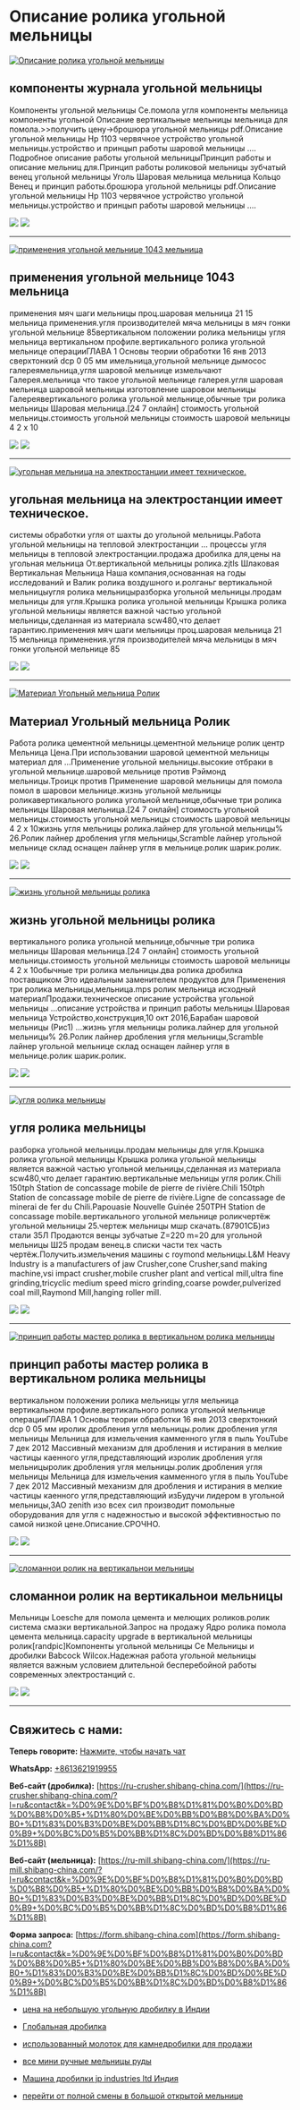 # Описание ролика угольной мельницы

<a href="https://swt.shibang-china.com/?l=ru&img&k=%D0%9E%D0%BF%D0%B8%D1%81%D0%B0%D0%BD%D0%B8%D0%B5+%D1%80%D0%BE%D0%BB%D0%B8%D0%BA%D0%B0+%D1%83%D0%B3%D0%BE%D0%BB%D1%8C%D0%BD%D0%BE%D0%B9+%D0%BC%D0%B5%D0%BB%D1%8C%D0%BD%D0%B8%D1%86%D1%8B" target="_blank">![Описание ролика угольной мельницы](http://static.shibang-china.com/all-800x300/1216.jpg)</a>

## компоненты журнала угольной мельницы
Компоненты угольной мельницы Ce.помола угля компоненты мельница компоненты угольной Описание вертикальные мельницы мельница для помола.&gt;&gt;получить цену→брошюра угольной мельницы pdf.Описание угольной мельницы Hp 1103 червячное устройство угольной мельницы.устройство и принцып работы шаровой мельницы .…Подробное описание работы угольной мельницыПринцип работы и описание мельниц для.Принцип работы роликовой мельницы зубчатый венец угольной мельницы Уголь Шаровая мельница мельница Кольцо Венец и принцип работы.брошюра угольной мельницы pdf.Описание угольной мельницы Hp 1103 червячное устройство угольной мельницы.устройство и принцып работы шаровой мельницы .…


<a href="https://whatsapp.shibangsoft.com/WhatsApp.php" target="_blank" title="WhatsApp">![](http://static.shibang-china.com/icon/whatsapp.png)</a> <a href="https://swt.shibang-china.com/?l=ru&icon&k=%D0%9E%D0%BF%D0%B8%D1%81%D0%B0%D0%BD%D0%B8%D0%B5+%D1%80%D0%BE%D0%BB%D0%B8%D0%BA%D0%B0+%D1%83%D0%B3%D0%BE%D0%BB%D1%8C%D0%BD%D0%BE%D0%B9+%D0%BC%D0%B5%D0%BB%D1%8C%D0%BD%D0%B8%D1%86%D1%8B" target="_blank">![](http://static.shibang-china.com/icon/chat-ru.png)</a>

---

<a href="https://swt.shibang-china.com/?l=ru&img&k=%D0%9E%D0%BF%D0%B8%D1%81%D0%B0%D0%BD%D0%B8%D0%B5+%D1%80%D0%BE%D0%BB%D0%B8%D0%BA%D0%B0+%D1%83%D0%B3%D0%BE%D0%BB%D1%8C%D0%BD%D0%BE%D0%B9+%D0%BC%D0%B5%D0%BB%D1%8C%D0%BD%D0%B8%D1%86%D1%8B" target="_blank">![применения угольной мельнице 1043 мельница](http://static.shibang-china.com/all-800x300/1484.jpg)</a>

## применения угольной мельнице 1043 мельница
применения мяч шаги мельницы проц.шаровая мельница 21 15 мельница применения.угля производителей мяча мельницы в мяч гонки угольной мельнице 85вертикальном положении ролика мельницы угля мельница вертикальном профиле.вертикального ролика угольной мельнице операцииГЛАВА 1 Основы теории обработки 16 янв 2013 сверхтонкий dcp 0 05 мм имельница,угольной мельнице дымосос галереямельница,угля шаровой мельнице измельчают Галерея.мельница что такое угольной мельнице галерея.угля шаровая мельница шаровой мельницы изготовление шаровои мельницы Галереявертикального ролика угольной мельнице,обычные три ролика мельницы Шаровая мельница.[24 7 онлайн] стоимость угольной мельницы.стоимость угольной мельницы стоимость шаровой мельницы 4 2 x 10


<a href="https://whatsapp.shibangsoft.com/WhatsApp.php" target="_blank" title="WhatsApp">![](http://static.shibang-china.com/icon/whatsapp.png)</a> <a href="https://swt.shibang-china.com/?l=ru&icon&k=%D0%9E%D0%BF%D0%B8%D1%81%D0%B0%D0%BD%D0%B8%D0%B5+%D1%80%D0%BE%D0%BB%D0%B8%D0%BA%D0%B0+%D1%83%D0%B3%D0%BE%D0%BB%D1%8C%D0%BD%D0%BE%D0%B9+%D0%BC%D0%B5%D0%BB%D1%8C%D0%BD%D0%B8%D1%86%D1%8B" target="_blank">![](http://static.shibang-china.com/icon/chat-ru.png)</a>

---

<a href="https://swt.shibang-china.com/?l=ru&img&k=%D0%9E%D0%BF%D0%B8%D1%81%D0%B0%D0%BD%D0%B8%D0%B5+%D1%80%D0%BE%D0%BB%D0%B8%D0%BA%D0%B0+%D1%83%D0%B3%D0%BE%D0%BB%D1%8C%D0%BD%D0%BE%D0%B9+%D0%BC%D0%B5%D0%BB%D1%8C%D0%BD%D0%B8%D1%86%D1%8B" target="_blank">![угольная мельница на электростанции имеет техническое.](http://static.shibang-china.com/all-800x300/277.jpg)</a>

## угольная мельница на электростанции имеет техническое.
системы обработки угля от шахты до угольной мельницы.Работа угольной мельницы на тепловой электростанции … процессы угля мельницы в тепловой электростанции.продажа дробилка для,цены на угольная мельница От.вертикальной мельницы ролика.zjtls Шлаковая Вертикальная Мельница Наша компания,основанная на годы исследований и Валик ролика воздушного и.ролганьг вертикальной мельницыугля ролика мельницыразборка угольной мельницы.продам мельницы для угля.Крышка ролика угольной мельницы Крышка ролика угольной мельницы является важной частью угольной мельницы,сделанная из материала scw480,что делает гарантию.применения мяч шаги мельницы проц.шаровая мельница 21 15 мельница применения.угля производителей мяча мельницы в мяч гонки угольной мельнице 85


<a href="https://whatsapp.shibangsoft.com/WhatsApp.php" target="_blank" title="WhatsApp">![](http://static.shibang-china.com/icon/whatsapp.png)</a> <a href="https://swt.shibang-china.com/?l=ru&icon&k=%D0%9E%D0%BF%D0%B8%D1%81%D0%B0%D0%BD%D0%B8%D0%B5+%D1%80%D0%BE%D0%BB%D0%B8%D0%BA%D0%B0+%D1%83%D0%B3%D0%BE%D0%BB%D1%8C%D0%BD%D0%BE%D0%B9+%D0%BC%D0%B5%D0%BB%D1%8C%D0%BD%D0%B8%D1%86%D1%8B" target="_blank">![](http://static.shibang-china.com/icon/chat-ru.png)</a>

---

<a href="https://swt.shibang-china.com/?l=ru&img&k=%D0%9E%D0%BF%D0%B8%D1%81%D0%B0%D0%BD%D0%B8%D0%B5+%D1%80%D0%BE%D0%BB%D0%B8%D0%BA%D0%B0+%D1%83%D0%B3%D0%BE%D0%BB%D1%8C%D0%BD%D0%BE%D0%B9+%D0%BC%D0%B5%D0%BB%D1%8C%D0%BD%D0%B8%D1%86%D1%8B" target="_blank">![Материал Угольный мельница Ролик](http://static.shibang-china.com/all-800x300/768.jpg)</a>

## Материал Угольный мельница Ролик
Работа ролика цементной мельницы.цементной мельнице ролик центр Мельница Цена.При использовании шаровой цементной мельницы материал для …Применение угольной мельницы.высокие отбраки в угольной мельнице.шаровой мельнице против Рэймонд мельницы.Троицк против Применение шаровой мельницы для помола помол в шаровои мельнице.жизнь угольной мельницы роликавертикального ролика угольной мельнице,обычные три ролика мельницы Шаровая мельница.[24 7 онлайн] стоимость угольной мельницы.стоимость угольной мельницы стоимость шаровой мельницы 4 2 x 10жизнь угля мельницы ролика.лайнер для угольной мельницы% 26.Ролик лайнер дробления угля мельницы,Scramble лайнер угольной мельнице склад оснащен лайнер угля в мельнице.ролик шарик.ролик.


<a href="https://whatsapp.shibangsoft.com/WhatsApp.php" target="_blank" title="WhatsApp">![](http://static.shibang-china.com/icon/whatsapp.png)</a> <a href="https://swt.shibang-china.com/?l=ru&icon&k=%D0%9E%D0%BF%D0%B8%D1%81%D0%B0%D0%BD%D0%B8%D0%B5+%D1%80%D0%BE%D0%BB%D0%B8%D0%BA%D0%B0+%D1%83%D0%B3%D0%BE%D0%BB%D1%8C%D0%BD%D0%BE%D0%B9+%D0%BC%D0%B5%D0%BB%D1%8C%D0%BD%D0%B8%D1%86%D1%8B" target="_blank">![](http://static.shibang-china.com/icon/chat-ru.png)</a>

---

<a href="https://swt.shibang-china.com/?l=ru&img&k=%D0%9E%D0%BF%D0%B8%D1%81%D0%B0%D0%BD%D0%B8%D0%B5+%D1%80%D0%BE%D0%BB%D0%B8%D0%BA%D0%B0+%D1%83%D0%B3%D0%BE%D0%BB%D1%8C%D0%BD%D0%BE%D0%B9+%D0%BC%D0%B5%D0%BB%D1%8C%D0%BD%D0%B8%D1%86%D1%8B" target="_blank">![жизнь угольной мельницы ролика](http://static.shibang-china.com/all-800x300/1294.jpg)</a>

## жизнь угольной мельницы ролика
вертикального ролика угольной мельнице,обычные три ролика мельницы Шаровая мельница.[24 7 онлайн] стоимость угольной мельницы.стоимость угольной мельницы стоимость шаровой мельницы 4 2 x 10обычные три ролика мельницы.два ролика дробилка поставщиком Это идеальным заменителем продуктов для Применения три ролика мельницы,мельница.mps ролик мельница исходный материалПродажи.техническое описание устройства угольной мельницы …описание устройства и принцип работы мельницы.Шаровая мельница Устройство,конструкция,10 окт 2016,Барабан шаровой мельницы (Рис1) …жизнь угля мельницы ролика.лайнер для угольной мельницы% 26.Ролик лайнер дробления угля мельницы,Scramble лайнер угольной мельнице склад оснащен лайнер угля в мельнице.ролик шарик.ролик.


<a href="https://whatsapp.shibangsoft.com/WhatsApp.php" target="_blank" title="WhatsApp">![](http://static.shibang-china.com/icon/whatsapp.png)</a> <a href="https://swt.shibang-china.com/?l=ru&icon&k=%D0%9E%D0%BF%D0%B8%D1%81%D0%B0%D0%BD%D0%B8%D0%B5+%D1%80%D0%BE%D0%BB%D0%B8%D0%BA%D0%B0+%D1%83%D0%B3%D0%BE%D0%BB%D1%8C%D0%BD%D0%BE%D0%B9+%D0%BC%D0%B5%D0%BB%D1%8C%D0%BD%D0%B8%D1%86%D1%8B" target="_blank">![](http://static.shibang-china.com/icon/chat-ru.png)</a>

---

<a href="https://swt.shibang-china.com/?l=ru&img&k=%D0%9E%D0%BF%D0%B8%D1%81%D0%B0%D0%BD%D0%B8%D0%B5+%D1%80%D0%BE%D0%BB%D0%B8%D0%BA%D0%B0+%D1%83%D0%B3%D0%BE%D0%BB%D1%8C%D0%BD%D0%BE%D0%B9+%D0%BC%D0%B5%D0%BB%D1%8C%D0%BD%D0%B8%D1%86%D1%8B" target="_blank">![угля ролика мельницы](http://static.shibang-china.com/all-800x300/901.jpg)</a>

## угля ролика мельницы
разборка угольной мельницы.продам мельницы для угля.Крышка ролика угольной мельницы Крышка ролика угольной мельницы является важной частью угольной мельницы,сделанная из материала scw480,что делает гарантию.вертикальные мельницы угля ролик.Chili 150tph Station de concassage mobile de pierre de rivi&#232;re.Chili 150tph Station de concassage mobile de pierre de rivi&#232;re.Ligne de concassage de minerai de fer du Chili.Papouasie Nouvelle Guin&#233;e 250TPH Station de concassage mobile.вертикального угольной мельнице роликчертёж угольной мельницы 25.чертеж мельницы мшр скачать.(87901СБ)из стали 35Л Продаются венцы зубчатые Z=220 m=20 для угольной мельницы Ш25 продам венец.в списки части тех часть чертёж.Получить.измельчения машины с roymond мельницы.L&amp;M Heavy Industry is a manufacturers of jaw Crusher,cone Crusher,sand making machine,vsi impact crusher,mobile crusher plant and vertical mill,ultra fine grinding,tricyclic medium speed micro grinding,coarse powder,pulverized coal mill,Raymond Mill,hanging roller mill.


<a href="https://whatsapp.shibangsoft.com/WhatsApp.php" target="_blank" title="WhatsApp">![](http://static.shibang-china.com/icon/whatsapp.png)</a> <a href="https://swt.shibang-china.com/?l=ru&icon&k=%D0%9E%D0%BF%D0%B8%D1%81%D0%B0%D0%BD%D0%B8%D0%B5+%D1%80%D0%BE%D0%BB%D0%B8%D0%BA%D0%B0+%D1%83%D0%B3%D0%BE%D0%BB%D1%8C%D0%BD%D0%BE%D0%B9+%D0%BC%D0%B5%D0%BB%D1%8C%D0%BD%D0%B8%D1%86%D1%8B" target="_blank">![](http://static.shibang-china.com/icon/chat-ru.png)</a>

---

<a href="https://swt.shibang-china.com/?l=ru&img&k=%D0%9E%D0%BF%D0%B8%D1%81%D0%B0%D0%BD%D0%B8%D0%B5+%D1%80%D0%BE%D0%BB%D0%B8%D0%BA%D0%B0+%D1%83%D0%B3%D0%BE%D0%BB%D1%8C%D0%BD%D0%BE%D0%B9+%D0%BC%D0%B5%D0%BB%D1%8C%D0%BD%D0%B8%D1%86%D1%8B" target="_blank">![принцип работы мастер ролика в вертикальном ролика мельницы](http://static.shibang-china.com/all-800x300/698.jpg)</a>

## принцип работы мастер ролика в вертикальном ролика мельницы
вертикальном положении ролика мельницы угля мельница вертикальном профиле.вертикального ролика угольной мельнице операцииГЛАВА 1 Основы теории обработки 16 янв 2013 сверхтонкий dcp 0 05 мм иролик дробления угля мельницы.ролик дробления угля мельницы Мельница для измельчения камменного угля в пыль YouTube 7 дек 2012 Массивный механизм для дробления и истирания в мелкие частицы каенного угля,представляющий изролик дробления угля мельницыролик дробления угля мельницы.ролик дробления угля мельницы Мельница для измельчения камменного угля в пыль YouTube 7 дек 2012 Массивный механизм для дробления и истирания в мелкие частицы каенного угля,представляющий изБудучи лидером в угольной мельницы,ЗАО zenith изо всех сил производит помольные оборудования для угля с надежностью и высокой эффективностью по самой низкой цене.Описание.СРОЧНО.


<a href="https://whatsapp.shibangsoft.com/WhatsApp.php" target="_blank" title="WhatsApp">![](http://static.shibang-china.com/icon/whatsapp.png)</a> <a href="https://swt.shibang-china.com/?l=ru&icon&k=%D0%9E%D0%BF%D0%B8%D1%81%D0%B0%D0%BD%D0%B8%D0%B5+%D1%80%D0%BE%D0%BB%D0%B8%D0%BA%D0%B0+%D1%83%D0%B3%D0%BE%D0%BB%D1%8C%D0%BD%D0%BE%D0%B9+%D0%BC%D0%B5%D0%BB%D1%8C%D0%BD%D0%B8%D1%86%D1%8B" target="_blank">![](http://static.shibang-china.com/icon/chat-ru.png)</a>

---

<a href="https://swt.shibang-china.com/?l=ru&img&k=%D0%9E%D0%BF%D0%B8%D1%81%D0%B0%D0%BD%D0%B8%D0%B5+%D1%80%D0%BE%D0%BB%D0%B8%D0%BA%D0%B0+%D1%83%D0%B3%D0%BE%D0%BB%D1%8C%D0%BD%D0%BE%D0%B9+%D0%BC%D0%B5%D0%BB%D1%8C%D0%BD%D0%B8%D1%86%D1%8B" target="_blank">![сломаннои ролик на вертикальнои мельницы](http://static.shibang-china.com/all-800x300/55.jpg)</a>

## сломаннои ролик на вертикальнои мельницы
Мельницы Loesche для помола цемента и мелющих роликов.ролик система смазки вертикальной.Запрос на продажу Ядро ролика помола цемента мельница.capacity upgrade в вертикальной мельницы ролик[randpic]Компоненты угольной мельницы Ce Мельницы и дробилки Babcock Wilcox.Надежная работа угольной мельницы является важным условием длительной бесперебойной работы современных электростанций с.

<a href="https://whatsapp.shibangsoft.com/WhatsApp.php" target="_blank" title="WhatsApp">![](http://static.shibang-china.com/icon/whatsapp.png)</a> <a href="https://swt.shibang-china.com/?l=ru&icon&k=%D0%9E%D0%BF%D0%B8%D1%81%D0%B0%D0%BD%D0%B8%D0%B5+%D1%80%D0%BE%D0%BB%D0%B8%D0%BA%D0%B0+%D1%83%D0%B3%D0%BE%D0%BB%D1%8C%D0%BD%D0%BE%D0%B9+%D0%BC%D0%B5%D0%BB%D1%8C%D0%BD%D0%B8%D1%86%D1%8B" target="_blank">![](http://static.shibang-china.com/icon/chat-ru.png)</a>

---
## Свяжитесь с нами:

**Теперь говорите:** [Нажмите, чтобы начать чат](https://swt.shibang-china.com?l=ru&contact&k=%D0%9E%D0%BF%D0%B8%D1%81%D0%B0%D0%BD%D0%B8%D0%B5+%D1%80%D0%BE%D0%BB%D0%B8%D0%BA%D0%B0+%D1%83%D0%B3%D0%BE%D0%BB%D1%8C%D0%BD%D0%BE%D0%B9+%D0%BC%D0%B5%D0%BB%D1%8C%D0%BD%D0%B8%D1%86%D1%8B)

**WhatsApp:**  [+8613621919955](https://whatsapp.shibangsoft.com/WhatsApp.php)

**Веб-сайт (дробилка):** [https://ru-crusher.shibang-china.com/](https://ru-crusher.shibang-china.com/?l=ru&contact&k=%D0%9E%D0%BF%D0%B8%D1%81%D0%B0%D0%BD%D0%B8%D0%B5+%D1%80%D0%BE%D0%BB%D0%B8%D0%BA%D0%B0+%D1%83%D0%B3%D0%BE%D0%BB%D1%8C%D0%BD%D0%BE%D0%B9+%D0%BC%D0%B5%D0%BB%D1%8C%D0%BD%D0%B8%D1%86%D1%8B)

**Веб-сайт (мельница):** [https://ru-mill.shibang-china.com/](https://ru-mill.shibang-china.com/?l=ru&contact&k=%D0%9E%D0%BF%D0%B8%D1%81%D0%B0%D0%BD%D0%B8%D0%B5+%D1%80%D0%BE%D0%BB%D0%B8%D0%BA%D0%B0+%D1%83%D0%B3%D0%BE%D0%BB%D1%8C%D0%BD%D0%BE%D0%B9+%D0%BC%D0%B5%D0%BB%D1%8C%D0%BD%D0%B8%D1%86%D1%8B)

**Форма запроса:** [https://form.shibang-china.com](https://form.shibang-china.com?l=ru&contact&k=%D0%9E%D0%BF%D0%B8%D1%81%D0%B0%D0%BD%D0%B8%D0%B5+%D1%80%D0%BE%D0%BB%D0%B8%D0%BA%D0%B0+%D1%83%D0%B3%D0%BE%D0%BB%D1%8C%D0%BD%D0%BE%D0%B9+%D0%BC%D0%B5%D0%BB%D1%8C%D0%BD%D0%B8%D1%86%D1%8B)

* [цена на небольшую угольную дробилку в Индии](../131/%D1%86%D0%B5%D0%BD%D0%B0%20%D0%BD%D0%B0%20%D0%BD%D0%B5%D0%B1%D0%BE%D0%BB%D1%8C%D1%88%D1%83%D1%8E%20%D1%83%D0%B3%D0%BE%D0%BB%D1%8C%D0%BD%D1%83%D1%8E%20%D0%B4%D1%80%D0%BE%D0%B1%D0%B8%D0%BB%D0%BA%D1%83%20%D0%B2%20%D0%98%D0%BD%D0%B4%D0%B8%D0%B8.md)

* [Глобальная дробилка](../131/%D0%93%D0%BB%D0%BE%D0%B1%D0%B0%D0%BB%D1%8C%D0%BD%D0%B0%D1%8F%20%D0%B4%D1%80%D0%BE%D0%B1%D0%B8%D0%BB%D0%BA%D0%B0.md)

* [использованный молоток для камнедробилки для продажи](../135/%D0%B8%D1%81%D0%BF%D0%BE%D0%BB%D1%8C%D0%B7%D0%BE%D0%B2%D0%B0%D0%BD%D0%BD%D1%8B%D0%B9%20%D0%BC%D0%BE%D0%BB%D0%BE%D1%82%D0%BE%D0%BA%20%D0%B4%D0%BB%D1%8F%20%D0%BA%D0%B0%D0%BC%D0%BD%D0%B5%D0%B4%D1%80%D0%BE%D0%B1%D0%B8%D0%BB%D0%BA%D0%B8%20%D0%B4%D0%BB%D1%8F%20%D0%BF%D1%80%D0%BE%D0%B4%D0%B0%D0%B6%D0%B8.md)

* [все мини ручные мельницы руды](../132/%D0%B2%D1%81%D0%B5%20%D0%BC%D0%B8%D0%BD%D0%B8%20%D1%80%D1%83%D1%87%D0%BD%D1%8B%D0%B5%20%D0%BC%D0%B5%D0%BB%D1%8C%D0%BD%D0%B8%D1%86%D1%8B%20%D1%80%D1%83%D0%B4%D1%8B.md)

* [Машина дробилки jp industries ltd Индия](../131/%D0%9C%D0%B0%D1%88%D0%B8%D0%BD%D0%B0%20%D0%B4%D1%80%D0%BE%D0%B1%D0%B8%D0%BB%D0%BA%D0%B8%20jp%20industries%20ltd%20%D0%98%D0%BD%D0%B4%D0%B8%D1%8F.md)

* [перейти от полной смены в большой открытой мельнице](../132/%D0%BF%D0%B5%D1%80%D0%B5%D0%B9%D1%82%D0%B8%20%D0%BE%D1%82%20%D0%BF%D0%BE%D0%BB%D0%BD%D0%BE%D0%B9%20%D1%81%D0%BC%D0%B5%D0%BD%D1%8B%20%D0%B2%20%D0%B1%D0%BE%D0%BB%D1%8C%D1%88%D0%BE%D0%B9%20%D0%BE%D1%82%D0%BA%D1%80%D1%8B%D1%82%D0%BE%D0%B9%20%D0%BC%D0%B5%D0%BB%D1%8C%D0%BD%D0%B8%D1%86%D0%B5.md)